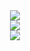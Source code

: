 <div align="center">
  <img src="https://github-readme-stats.vercel.app/api?username=Yermalouski&theme=dark&hide_border=true&include_all_commits=true&card_width=495&count_private=true">
<div>

<div align="center">
  <img src="https://github-readme-streak-stats.herokuapp.com/?user=Yermalouski&theme=dark&hide_border=true&card_width=495">
<div>

<div align="center"width="500px"color="#808080">
  <img src="https://github-readme-stats.vercel.app/api/top-langs/?username=Yermalouski&theme=dark&hide_border=true&include_all_commits=true&card_width=495&count_private=true&layout=compact">
<div>
